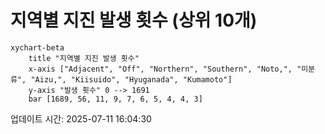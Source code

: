# 지역별 지진 발생 횟수 (상위 10개)

```mermaid
xychart-beta
    title "지역별 지진 발생 횟수"
    x-axis ["Adjacent", "Off", "Northern", "Southern", "Noto,", "미분류", "Aizu,", "Kiisuido", "Hyuganada", "Kumamoto"]
    y-axis "발생 횟수" 0 --> 1691
    bar [1689, 56, 11, 9, 7, 6, 5, 4, 4, 3]
```

업데이트 시간: 2025-07-11 16:04:30
